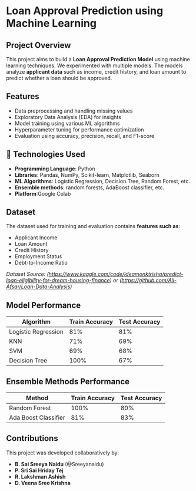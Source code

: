 # Loan Approval Prediction using Machine Learning

## Project Overview
This project aims to build a **Loan Approval Prediction Model** using machine learning techniques. We experimented with multiple models. The models analyze **applicant data** such as income, credit history, and loan amount to predict whether a loan should be approved.

## Features
- Data preprocessing and handling missing values  
- Exploratory Data Analysis (EDA) for insights  
- Model training using various ML algorithms  
- Hyperparameter tuning for performance optimization  
- Evaluation using accuracy, precision, recall, and F1-score  

## 🔧 Technologies Used
- **Programming Language**: Python  
- **Libraries**: Pandas, NumPy, Scikit-learn, Matplotlib, Seaborn  
- **ML Algorithms**: Logistic Regression, Decision Tree, Random Forest, etc.
- **Ensemble methods**: random forests, AdaBoost classifier, etc. 
- **Platform**:Google Colab  

## Dataset
The dataset used for training and evaluation contains **features such as**:
- Applicant Income  
- Loan Amount  
- Credit History  
- Employment Status  
- Debt-to-Income Ratio  

*Dataset Source: (https://www.kaggle.com/code/ideamonktrisha/predict-loan-eligibility-for-dream-housing-finance)*
*or*
*(https://github.com/Ali-Afsar/Loan-Data-Analysis)*

## Model Performance
| Algorithm          | Train Accuracy | Test Accuracy |
|--------------------|----------|-----------|
| Logistic Regression | 81% | 81% |
| KNN      | 71% | 69% |
| SVM      | 69% | 68% |
| Decision Tree      | 100% | 67% |


## Ensemble Methods Performance

| Method          | Train Accuracy | Test Accuracy |
|--------------------|----------|-----------|
| Random Forest      |100% | 80% |
| Ada Boost Classifier      | 81% | 83% |


   
## Contributions  
This project was developed collaboratively by:  
- **B. Sai Sreeya Naidu** (@Sreeyanaidu)  
- **P. Sri Sai Hriday Tej**
- **R. Lakshman Ashish**
- **D. Veena Sree Krishna**

